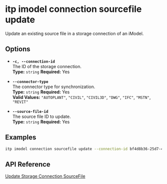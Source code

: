 # itp imodel connection sourcefile update

Update an existing source file in a storage connection of an iModel.

## Options

- **`-c, --connection-id`**  
  The ID of the storage connection.  
  **Type:** `string` **Required:** Yes

- **`--connector-type`**  
  The connector type for synchronization.  
  **Type:** `string` **Required:** Yes  
  **Valid Values:** `"AUTOPLANT"`, `"CIVIL"`, `"CIVIL3D"`, `"DWG"`, `"IFC"`, `"MSTN"`, `"REVIT"`

- **`--source-file-id`**  
  The source file ID to update.  
  **Type:** `string` **Required:** Yes

## Examples

```bash
itp imodel connection sourcefile update --connection-id bf4d8b36-25d7-4b72-b38b-12c1f0325f42 --source-file-id 297c8ab9-53a3-4fe5-adf8-79b4c1a95cbb --connector-type DWG
```

## API Reference

[Update Storage Connection SourceFile](https://developer.bentley.com/apis/synchronization/operations/update-storage-connection-sourcefile/)